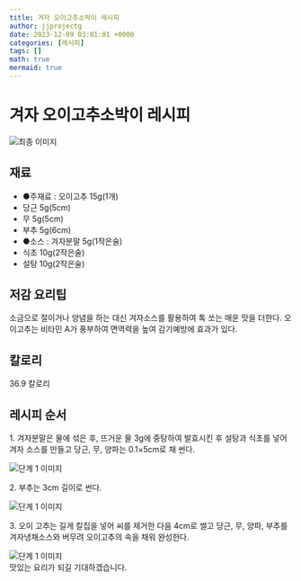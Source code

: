 ```yaml
---
title: 겨자 오이고추소박이 레시피
author: jjprojectg
date: 2023-12-09 03:01:01 +0000
categories: [레시피]
tags: []
math: true
mermaid: true
---
```

<meta name="og:type" content="website"/>
<meta charset="UTF-8"/>
<div class="header">
  <h1>겨자 오이고추소박이 레시피</h1>
</div>

<div class="container my-4">
  <div class="row">
    <div class="col-12 col-md-6">
      <div class="recipe-image">
        <img src="http://www.foodsafetykorea.go.kr/uploadimg/cook/10_00144_2.png" class="step-image" alt="최종 이미지"/>
      </div>
    </div>
    <div class="col-12 col-md-6">
      <div class="ingredients">
        <h2>재료</h2>
        <ul class="card">
          <li> ●주재료 : 오이고추 15g(1개) </li>
          <li>  당근 5g(5cm) </li>
          <li>  무 5g(5cm) </li>
          <li>  부추 5g(6cm) </li>
          <li> ●소스 : 겨자분말 5g(1작은술) </li>
          <li>  식초 10g(2작은술) </li>
          <li>  설탕 10g(2작은술) </li>
</ul>
      </div>
    </div>
    <div class="col-12 col-md-6">
      <div class="ingredients">
        <h2>저감 요리팁</h2>
        <div class="card"> 
          <p>
            소금으로 절이거나 양념을 하는 대신 겨자소스를 활용하여 톡 쏘는 매운 맛을 더한다. 오이고추는 비타민 A가 풍부하여 면역력을 높여 감기예방에 효과가 있다.
          </p>
        </div>
      </div>
      <div class="ingredients">
        <h2>칼로리</h2>
        <div class="card"> 
          <p>
            36.9 칼로리
          </p>
        </div>
      </div>
    </div>
  </div>

  <h2 class="my-4">레시피 순서</h2>
  <div class="card recipe-card">
    <div class="card-body recipe-step">
      <p class="card-text step-description">1. 겨자분말은 물에 섞은 후, 뜨거운 물 3g에 중탕하여 발효시킨 후 설탕과 식초를 넣어 겨자 소스를 만들고 당근, 무, 양파는 0.1×5cm로 채 썬다.</p>
      <img src="http://www.foodsafetykorea.go.kr/uploadimg/cook/20_00144_3.png" alt="단계 1 이미지" class="step-image"/>
    </div>
  </div>
  <div class="card recipe-card">
    <div class="card-body recipe-step">
      <p class="card-text step-description">2. 부추는 3cm 길이로 썬다.</p>
      <img src="http://www.foodsafetykorea.go.kr/uploadimg/cook/20_00144_4.png" alt="단계 1 이미지" class="step-image"/>
    </div>
  </div>
  <div class="card recipe-card">
    <div class="card-body recipe-step">
      <p class="card-text step-description">3. 오이 고추는 길게 칼집을 넣어 씨를 제거한 다음 4cm로 썰고 당근, 무, 양파, 부추를 겨자냉채소스와 버무려 오이고추의 속을 채워 완성한다.</p>
      <img src="http://www.foodsafetykorea.go.kr/uploadimg/cook/20_00144_5.png" alt="단계 1 이미지" class="step-image"/>
    </div>
  </div>

</div>
맛있는 요리가 되길 기대하겠습니다.
